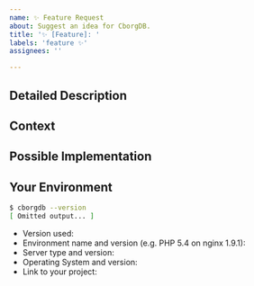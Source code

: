 ```yaml
---
name: ✨ Feature Request
about: Suggest an idea for CborgDB.
title: '✨ [Feature]: '
labels: 'feature ✨'
assignees: ''

---
```

<!---
  Provide a general summary of the issue in the Title above 
  Examples:
    - "✨ [Feature]: Add support for ..."
    - "✨ [Feature]: ..."
-->

## Detailed Description
<!--- 
  Description:
    Provide a detailed description of the change or addition you are proposing
  Required:
    Yes
-->

## Context
<!--- 
  Description:
    - Why is this change important to you ?
    - How would you use it ?
    - How can it benefit other users?
  Required:
    Yes
-->

## Possible Implementation
<!---
  Description:
    Not obligatory, but suggest an idea for implementing addition or change
  Required:
    No
-->

## Your Environment
<!---
  Description:
    Provide the output of this command
  Required:
    Yes (unless you can't run this command)
-->
```bash
$ cborgdb --version
[ Omitted output... ]
```

<!--- 
  Description:
    Include as many relevant details about the environment.
  Required:
    No
-->
- Version used:
- Environment name and version (e.g. PHP 5.4 on nginx 1.9.1):
- Server type and version:
- Operating System and version:
- Link to your project: